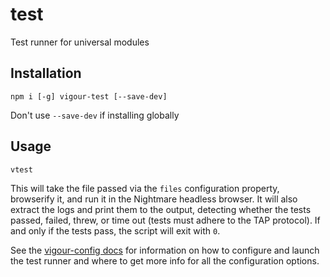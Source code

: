 # test
Test runner for universal modules

## Installation

`npm i [-g] vigour-test [--save-dev]`

Don't use `--save-dev` if installing globally

## Usage

`vtest`

This will take the file passed via the `files` configuration property, browserify it, and run it in the Nightmare headless browser. It will also extract the logs and print them to the output, detecting whether the tests passed, failed, threw, or time out (tests must adhere to the TAP protocol). If and only if the tests pass, the script will exit with `0`.

See the [vigour-config docs](https://github.com/vigour-io/config#readme) for information on how to configure and launch the test runner and where to get more info for all the configuration options.
